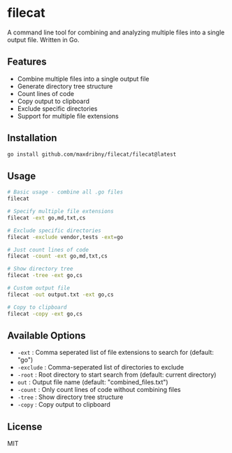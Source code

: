 # filecat

A command line tool for combining and analyzing multiple files into a single output file. Written in Go.

## Features

- Combine multiple files into a single output file
- Generate directory tree structure
- Count lines of code
- Copy output to clipboard
- Exclude specific directories
- Support for multiple file extensions

## Installation

```bash
go install github.com/maxdribny/filecat/filecat@latest
```

## Usage

```bash
# Basic usage - combine all .go files
filecat

# Specify multiple file extensions
filecat -ext go,md,txt,cs

# Exclude specific directories
filecat -exclude vendor,tests -ext=go

# Just count lines of code
filecat -count -ext go,md,txt,cs

# Show directory tree
filecat -tree -ext go,cs

# Custom output file
filecat -out output.txt -ext go,cs

# Copy to clipboard
filecat -copy -ext go,cs
```

## Available Options

- `-ext` : Comma seperated list of file extensions to search for (default: "go")
- `-exclude` : Comma-seperated list of directories to exclude
- `-root` : Root directory to start search from (default: current directory)
- `out` : Output file name (default: "combined_files.txt")
- `-count` : Only count lines of code without combining files
- `-tree` : Show directory tree structure
- `-copy` : Copy output to clipboard

## License
MIT